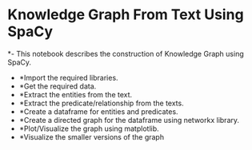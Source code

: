 # Knowledge Graph From Text Using SpaCy

*- This notebook describes the construction of Knowledge Graph using SpaCy.

  - *Import the required libraries.
  - *Get the required data.
  - *Extract the entities from the text.
  - *Extract the predicate/relationship from the texts.
  - *Create a dataframe for entities and predicates.
  - *Create a directed graph for the dataframe using networkx library.
  - *Plot/Visualize the graph using matplotlib.
  - *Visualize the smaller versions of the graph
